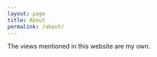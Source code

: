 ```yaml
---
layout: page
title: About
permalink: /about/
---
```


The views mentioned in this website are my own.